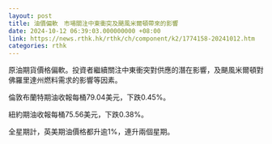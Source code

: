 ```yaml
---
layout: post
title: 油價偏軟　市場關注中東衝突及颶風米爾頓帶來的影響
date: 2024-10-12 06:39:03.000000000 +08:00
link: https://news.rthk.hk/rthk/ch/component/k2/1774158-20241012.htm
categories: rthk
---
```


原油期貨價格偏軟。投資者繼續關注中東衝突對供應的潛在影響，及颶風米爾頓對佛羅里達州燃料需求的影響等因素。

倫敦布蘭特期油收報每桶79.04美元，下跌0.45%。

紐約期油收報每桶75.56美元，下跌0.38%。

全星期計，英美期油價格都升逾1%，連升兩個星期。
